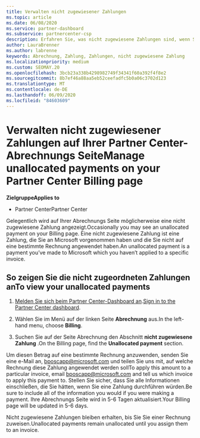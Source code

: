 ```yaml
---
title: Verwalten nicht zugewiesener Zahlungen
ms.topic: article
ms.date: 06/08/2020
ms.service: partner-dashboard
ms.subservice: partnercenter-csp
description: Erfahren Sie, was nicht zugewiesene Zahlungen sind, wenn Sie auf Ihrer Partner Center-Abrechnungs Seite angezeigt werden. Erfahren Sie auch, wie Sie diese auf Ihre Rechnungen anwenden.
author: LauraBrenner
ms.author: labrenne
keywords: Abrechnung, Zahlung, Zahlungen, nicht zugewiesene Zahlung
ms.localizationpriority: medium
ms.custom: SEOMAY.20
ms.openlocfilehash: 3bcb23a338b4298982749f34341f60a392f4f8e2
ms.sourcegitcommit: 8b7ef46a88aa5eb52ceefadfc5b0a06c3702d123
ms.translationtype: MT
ms.contentlocale: de-DE
ms.lasthandoff: 06/09/2020
ms.locfileid: "84603609"
---
```

# <a name="manage-unallocated-payments-on-your-partner-center-billing-page"></a><span data-ttu-id="837f6-105">Verwalten nicht zugewiesener Zahlungen auf Ihrer Partner Center-Abrechnungs Seite</span><span class="sxs-lookup"><span data-stu-id="837f6-105">Manage unallocated payments on your Partner Center Billing page</span></span>

<span data-ttu-id="837f6-106">**Zielgruppe**</span><span class="sxs-lookup"><span data-stu-id="837f6-106">**Applies to**</span></span>

- <span data-ttu-id="837f6-107">Partner Center</span><span class="sxs-lookup"><span data-stu-id="837f6-107">Partner Center</span></span>

<span data-ttu-id="837f6-108">Gelegentlich wird auf Ihrer Abrechnungs Seite möglicherweise eine nicht zugewiesene Zahlung angezeigt.</span><span class="sxs-lookup"><span data-stu-id="837f6-108">Occasionally you may see an unallocated payment on your Billing page.</span></span> <span data-ttu-id="837f6-109">Eine nicht zugewiesene Zahlung ist eine Zahlung, die Sie an Microsoft vorgenommen haben und die Sie nicht auf eine bestimmte Rechnung angewendet haben.</span><span class="sxs-lookup"><span data-stu-id="837f6-109">An unallocated payment is a payment you’ve made to Microsoft which you haven’t applied to a specific invoice.</span></span>

## <a name="to-view-your-unallocated-payments"></a><span data-ttu-id="837f6-110">So zeigen Sie die nicht zugeordneten Zahlungen an</span><span class="sxs-lookup"><span data-stu-id="837f6-110">To view your unallocated payments</span></span>

1. <span data-ttu-id="837f6-111">[Melden Sie sich beim Partner Center-Dashboard an](https://partner.microsoft.com/dashboard/home).</span><span class="sxs-lookup"><span data-stu-id="837f6-111">[Sign in to the Partner Center dashboard](https://partner.microsoft.com/dashboard/home).</span></span>

2. <span data-ttu-id="837f6-112">Wählen Sie im Menü auf der linken Seite **Abrechnung** aus.</span><span class="sxs-lookup"><span data-stu-id="837f6-112">In the left-hand menu, choose **Billing**.</span></span>

3. <span data-ttu-id="837f6-113">Suchen Sie auf der Seite Abrechnung den Abschnitt **nicht zugewiesene Zahlung** .</span><span class="sxs-lookup"><span data-stu-id="837f6-113">On the Billing page, find the **Unallocated payment** section.</span></span> 

<span data-ttu-id="837f6-114">Um diesen Betrag auf eine bestimmte Rechnung anzuwenden, senden Sie eine e-Mail an, bposcapp@microsoft.com und teilen Sie uns mit, auf welche Rechnung diese Zahlung angewendet werden soll</span><span class="sxs-lookup"><span data-stu-id="837f6-114">To apply this amount to a particular invoice, email bposcapp@microsoft.com and tell us which invoice to apply this payment to.</span></span> <span data-ttu-id="837f6-115">Stellen Sie sicher, dass Sie alle Informationen einschließen, die Sie hätten, wenn Sie eine Zahlung durchführen würden.</span><span class="sxs-lookup"><span data-stu-id="837f6-115">Be sure to include all of the information you would if you were making a payment.</span></span> <span data-ttu-id="837f6-116">Ihre Abrechnungs Seite wird in 5-6 Tagen aktualisiert.</span><span class="sxs-lookup"><span data-stu-id="837f6-116">Your Billing page will be updated in 5-6 days.</span></span> 

<span data-ttu-id="837f6-117">Nicht zugewiesene Zahlungen bleiben erhalten, bis Sie Sie einer Rechnung zuweisen.</span><span class="sxs-lookup"><span data-stu-id="837f6-117">Unallocated payments remain unallocated until you assign them to an invoice.</span></span> 
